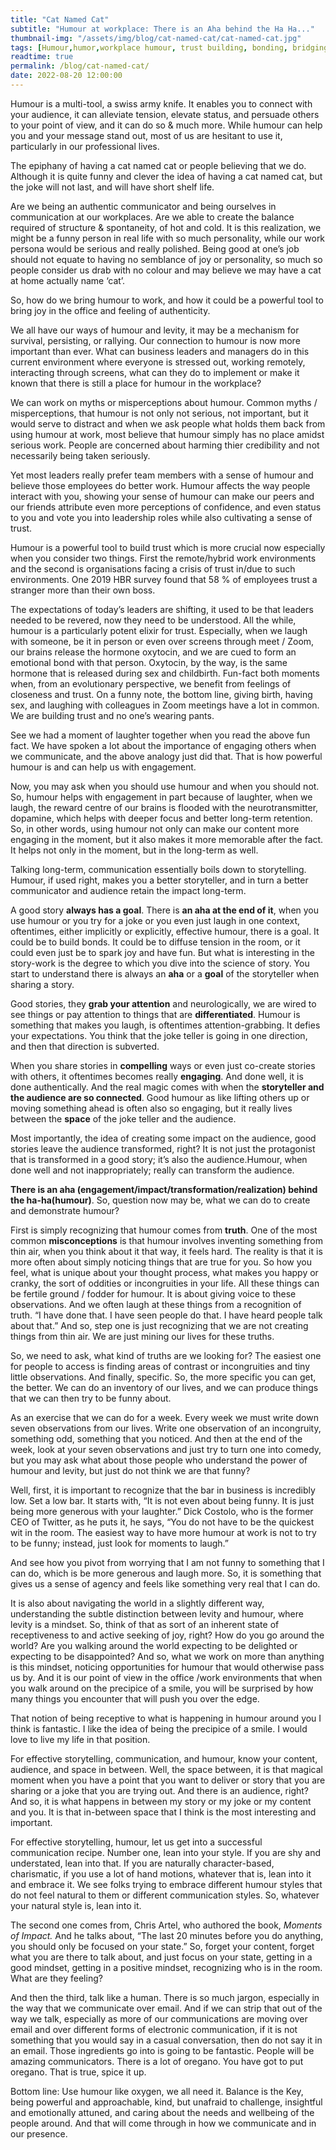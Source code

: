 ```yaml
---
title: "Cat Named Cat"
subtitle: "Humour at workplace: There is an Aha behind the Ha Ha..."
thumbnail-img: "/assets/img/blog/cat-named-cat/cat-named-cat.jpg"
tags: [Humour,humor,workplace humour, trust building, bonding, bridging, hybrid work, environments]
readtime: true
permalink: /blog/cat-named-cat/
date: 2022-08-20 12:00:00
---
```

Humour is a multi-tool, a swiss army knife. It enables you to connect with your audience, it can alleviate tension, elevate status, and persuade others to your point of view, and it can do so & much more. While humour can help you and your message stand out, most of us are hesitant to use it, particularly in our professional lives.

The epiphany of having a cat named cat or people believing that we do. Although it is quite funny and clever the idea of having a cat named cat, but the joke will not last, and will have short shelf life.

Are we being an authentic communicator and being ourselves in communication at our workplaces. Are we able to create the balance required of structure & spontaneity, of hot and cold. It is this realization, we might be a funny person in real life with so much personality, while our work persona would be serious and really polished. Being good at one’s job should not equate to having no semblance of joy or personality, so much so people consider us drab with no colour and may believe we may have a cat at home actually name ‘cat’.

So, how do we bring humour to work, and how it could be a powerful tool to bring joy in the office and feeling of authenticity.

We all have our ways of humour and levity, it may be a mechanism for survival, persisting, or rallying. Our connection to humour is now more important than ever. What can business leaders and managers do in this current environment where everyone is stressed out, working remotely, interacting through screens, what can they do to implement or make it known that there is still a place for humour in the workplace?

We can work on myths or misperceptions about humour. Common myths / misperceptions, that humour is not only not serious, not important, but it would serve to distract and when we ask people what holds them back from using humour at work, most believe that humour simply has no place amidst serious work.  People are concerned about harming thier credibility and not necessarily being taken seriously.

Yet most leaders really prefer team members with a sense of humour and believe those employees do better work. Humour affects the way people interact with you, showing your sense of humour can make our peers and our friends attribute even more perceptions of confidence, and even status to you and vote you into leadership roles while also cultivating a sense of trust.

Humour is a powerful tool to build trust which is more crucial now especially when you consider two things. First the remote/hybrid work environments and the second is organisations facing a crisis of trust in/due to such environments. One 2019 HBR survey found that 58 % of employees trust a stranger more than their own boss.

The expectations of today’s leaders are shifting, it used to be that leaders needed to be revered, now they need to be understood. All the while, humour is a particularly potent elixir for trust. Especially, when we laugh with someone, be it in person or even over screens through meet / Zoom, our brains release the hormone oxytocin, and we are cued to form an emotional bond with that person. Oxytocin, by the way, is the same hormone that is released during sex and childbirth. Fun-fact both moments when, from an evolutionary perspective, we benefit from feelings of closeness and trust. On a funny note, the bottom line, giving birth, having sex, and laughing with colleagues in Zoom meetings have a lot in common. We are building trust and no one’s wearing pants.

See we had a moment of laughter together when you read the above fun fact. We have spoken a lot about the importance of engaging others when we communicate, and the above analogy just did that. That is how powerful humour is and can help us with engagement.

Now, you may ask when you should use humour and when you should not. So, humour helps with engagement in part because of laughter, when we laugh, the reward centre of our brains is flooded with the neurotransmitter, dopamine, which helps with deeper focus and better long-term retention. So, in other words, using humour not only can make our content more engaging in the moment, but it also makes it more memorable after the fact. It helps not only in the moment, but in the long-term as well.

Talking long-term, communication essentially boils down to storytelling. Humour, if used right, makes you a better storyteller, and in turn a better communicator and audience retain the impact long-term.

A good story **always has a goal**. There is **an aha at the end of it**, when you use humour or you try for a joke or you even just laugh in one context, oftentimes, either implicitly or explicitly, effective humour, there is a goal. It could be to build bonds. It could be to diffuse tension in the room, or it could even just be to spark joy and have fun. But what is interesting in the story-work is the degree to which you dive into the science of story. You start to understand there is always an **aha** or a **goal** of the storyteller when sharing a story.

Good stories, they **grab your attention** and neurologically, we are wired to see things or pay attention to things that are **differentiated**. Humour is something that makes you laugh, is oftentimes attention-grabbing. It defies your expectations. You think that the joke teller is going in one direction, and then that direction is subverted.

When you share stories in **compelling** ways or even just co-create stories with others, it oftentimes becomes really **engaging**. And done well, it is done authentically. And the real magic comes with when the **storyteller and the audience are so connected**. Good humour as like lifting others up or moving something ahead is often also so engaging, but it really lives between the **space** of the joke teller and the audience.

Most importantly, the idea of creating some impact on the audience, good stories leave the audience transformed, right? It is not just the protagonist that is transformed in a good story; it’s also the audience.Humour, when done well and not inappropriately; really can transform the audience.

**There is an aha (engagement/impact/transformation/realization) behind the ha-ha(humour)**. So, question now may be, what we can do to create and demonstrate humour?

First is simply recognizing that humour comes from **truth**. One of the most common **misconceptions** is that humour involves inventing something from thin air, when you think about it that way, it feels hard. The reality is that it is more often about simply noticing things that are true for you. So how you feel, what is unique about your thought process, what makes you happy or cranky, the sort of oddities or incongruities in your life. All these things can be fertile ground / fodder for humour. It is about giving voice to these observations. And we often laugh at these things from a recognition of truth. “I have done that. I have seen people do that. I have heard people talk about that.” And so, step one is just recognizing that we are not creating things from thin air. We are just mining our lives for these truths.

So, we need to ask, what kind of truths are we looking for? The easiest one for people to access is finding areas of contrast or incongruities and tiny little observations. And finally, specific. So, the more specific you can get, the better. We can do an inventory of our lives, and we can produce things that we can then try to be funny about.

As an exercise that we can do for a week. Every week we must write down seven observations from our lives. Write one observation of an incongruity, something odd, something that you noticed. And then at the end of the week, look at your seven observations and just try to turn one into comedy, but you may ask what about those people who understand the power of humour and levity, but just do not think we are that funny?

Well, first, it is important to recognize that the bar in business is incredibly low. Set a low bar. It starts with, “It is not even about being funny. It is just being more generous with your laughter.” Dick Costolo, who is the former CEO of Twitter, as he puts it, he says, “You do not have to be the quickest wit in the room. The easiest way to have more humour at work is not to try to be funny; instead, just look for moments to laugh.”

And see how you pivot from worrying that I am not funny to something that I can do, which is be more generous and laugh more. So, it is something that gives us a sense of agency and feels like something very real that I can do.

 It is also about navigating the world in a slightly different way, understanding the subtle distinction between levity and humour, where levity is a mindset. So, think of that as sort of an inherent state of receptiveness to and active seeking of joy, right? How do you go around the world? Are you walking around the world expecting to be delighted or expecting to be disappointed? And so, what we work on more than anything is this mindset, noticing opportunities for humour that would otherwise pass us by. And it is our point of view in the office /work environments that when you walk around on the precipice of a smile, you will be surprised by how many things you encounter that will push you over the edge.

That notion of being receptive to what is happening in humour around you I think is fantastic. I like the idea of being the precipice of a smile. I would love to live my life in that position.

For effective storytelling, communication, and humour, know your content, audience, and space in between. Well, the space between, it is that magical moment when you have a point that you want to deliver or story that you are sharing or a joke that you are trying out. And there is an audience, right? And so, it is what happens in between my story or my joke or my content and you. It is that in-between space that I think is the most interesting and important.

For effective storytelling, humour, let us get into a successful communication recipe. Number one, lean into your style. If you are shy and understated, lean into that. If you are naturally character-based, charismatic, if you use a lot of hand motions, whatever that is, lean into it and embrace it. We see folks trying to embrace different humour styles that do not feel natural to them or different communication styles. So, whatever your natural style is, lean into it.

The second one comes from, Chris Artel, who authored the book, *Moments of Impact.* And he talks about, “The last 20 minutes before you do anything, you should only be focused on your state.” So, forget your content, forget what you are there to talk about, and just focus on your state, getting in a good mindset, getting in a positive mindset, recognizing who is in the room. What are they feeling?

And then the third, talk like a human. There is so much jargon, especially in the way that we communicate over email. And if we can strip that out of the way we talk, especially as more of our communications are moving over email and over different forms of electronic communication, if it is not something that you would say in a casual conversation, then do not say it in an email. Those ingredients go into is going to be fantastic. People will be amazing communicators. There is a lot of oregano. You have got to put oregano. That is true, spice it up.

Bottom line: Use humour like oxygen, we all need it. Balance is the Key, being powerful and approachable, kind, but unafraid to challenge, insightful and emotionally attuned, and caring about the needs and wellbeing of the people around. And that will come through in how we communicate and in our presence.
